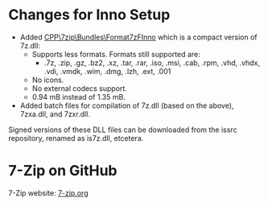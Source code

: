 # Changes for Inno Setup
- Added [CPP\7zip\Bundles\Format7zFInno] which is a compact version of 7z.dll:
  - Supports less formats. Formats still supported are:
    - .7z, .zip, .gz, .bz2, .xz, .tar, .rar, .iso, .msi, .cab, .rpm, .vhd, .vhdx, .vdi, .vmdk, .wim, .dmg, .lzh, .ext, .001
  - No icons.
  - No external codecs support.
  - 0.94 mB instead of 1.35 mB.
- Added batch files for compilation of 7z.dll (based on the above), 7zxa.dll, and 7zxr.dll.

Signed versions of these DLL files can be downloaded from the issrc repository, renamed as is7z.dll, etcetera.

# 7-Zip on GitHub
7-Zip website: [7-zip.org](https://7-zip.org)

<!-- Link references -->
[CPP\7zip\Bundles\Format7zFInno]: <CPP/7zip/Bundles/Format7zFInno>
